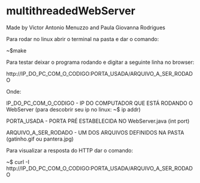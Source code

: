 # multithreadedWebServer

Made by Victor Antonio Menuzzo and Paula Giovanna Rodrigues

Para rodar no linux abrir o terminal na pasta e dar o comando:

~$make


Para testar deixar o programa rodando e digitar a seguinte linha no browser:

http://IP_DO_PC_COM_O_CODIGO:PORTA_USADA/ARQUIVO_A_SER_RODADO


Onde:

IP_DO_PC_COM_O_CODIGO - IP DO COMPUTADOR QUE ESTÁ RODANDO O WebServer (para descobrir seu ip no linux: ~$ ip addr)


PORTA_USADA - PORTA PRÉ ESTABELECIDA NO WebServer.java (int port)


ARQUIVO_A_SER_RODADO - UM DOS ARQUIVOS DEFINIDOS NA PASTA (gatinho.gif ou pantera.jpg)


Para visualizar a resposta do HTTP dar o comando: 

~$ curl -I http://IP_DO_PC_COM_O_CODIGO:PORTA_USADA/ARQUIVO_A_SER_RODADO
